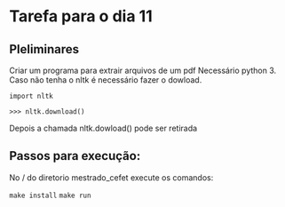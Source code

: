 # Tarefa para o dia 11


## Pleliminares
Criar um programa para extrair arquivos de um pdf
Necessário python 3. Caso não tenha o nltk é necessário fazer o dowload.

```import nltk```  

```>>> nltk.download()```  

Depois a chamada nltk.dowload() pode ser retirada

## Passos para execução:

No / do diretorio mestrado_cefet  execute os comandos:

```make install```
```make run```